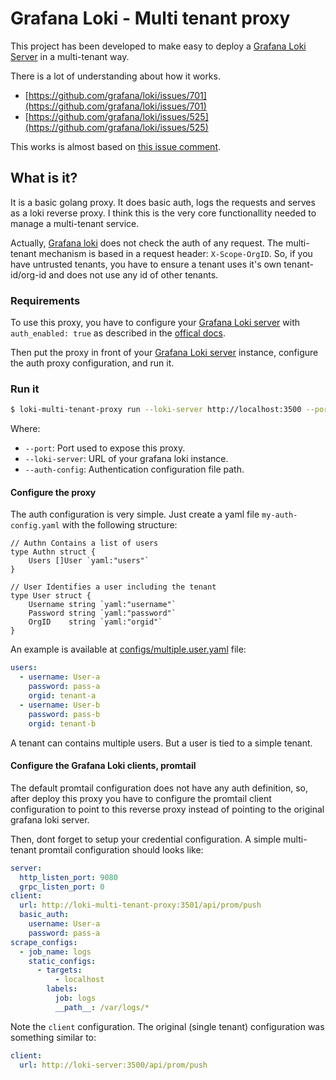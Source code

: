 # Grafana Loki - Multi tenant proxy

This project has been developed to make easy to deploy a [Grafana Loki Server](https://github.com/grafana/loki) in a multi-tenant way.

There is a lot of understanding about how it works.

- [https://github.com/grafana/loki/issues/701](https://github.com/grafana/loki/issues/701)
- [https://github.com/grafana/loki/issues/525](https://github.com/grafana/loki/issues/525)

This works is almost based on [this issue comment](https://github.com/grafana/loki/issues/701#issuecomment-506504372).

## What is it?

It is a basic golang proxy. It does basic auth, logs the requests and serves as a loki reverse proxy. I think this is the very core functionallity needed to manage a multi-tenant service.

Actually, [Grafana loki](https://github.com/grafana/loki) does not check the auth of any request. The multi-tenant mechanism is based in a request header: `X-Scope-OrgID`. So, if you have untrusted tenants, you have to ensure a tenant uses it's own tenant-id/org-id and does not use any id of other tenants.

### Requirements

To use this proxy, you have to configure your [Grafana Loki server](https://github.com/grafana/loki) with `auth_enabled: true` as described in the [offical docs](https://github.com/grafana/loki/blob/v0.3.0/docs/operations.md#multi-tenancy).

Then put the proxy in front of your [Grafana Loki server](https://github.com/grafana/loki) instance, configure the auth proxy configuration, and run it.

### Run it

```bash
$ loki-multi-tenant-proxy run --loki-server http://localhost:3500 --port 3501 --auth-config ./my-auth-config.yaml
```

Where:

- `--port`: Port used to expose this proxy.
- `--loki-server`: URL of your grafana loki instance.
- `--auth-config`: Authentication configuration file path.

#### Configure the proxy

The auth configuration is very simple. Just create a yaml file `my-auth-config.yaml` with the following structure:

```golang
// Authn Contains a list of users
type Authn struct {
	Users []User `yaml:"users"`
}

// User Identifies a user including the tenant
type User struct {
	Username string `yaml:"username"`
	Password string `yaml:"password"`
	OrgID    string `yaml:"orgid"`
}
```

An example is available at [configs/multiple.user.yaml](configs/multiple.user.yaml) file:

```yaml
users:
  - username: User-a
    password: pass-a
    orgid: tenant-a
  - username: User-b
    password: pass-b
    orgid: tenant-b
```

A tenant can contains multiple users. But a user is tied to a simple tenant.

#### Configure the Grafana Loki clients, promtail

The default promtail configuration does not have any auth definition, so, after deploy this proxy you have to configure the promtail client configuration to point to this reverse proxy instead of pointing to the original grafana loki server.

Then, dont forget to setup your credential configuration. A simple multi-tenant promtail configuration should looks like:

```yaml
server:
  http_listen_port: 9080
  grpc_listen_port: 0
client:
  url: http://loki-multi-tenant-proxy:3501/api/prom/push
  basic_auth:
    username: User-a
    password: pass-a
scrape_configs:
  - job_name: logs
    static_configs:
      - targets:
          - localhost
        labels:
          job: logs
          __path__: /var/logs/*
```

Note the `client` configuration. The original (single tenant) configuration was something similar to:

```yaml
client:
  url: http://loki-server:3500/api/prom/push
```

